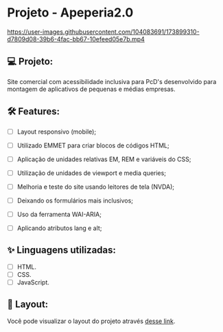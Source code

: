 # Projeto - Apeperia2.0



https://user-images.githubusercontent.com/104083691/173899310-d7809d08-39b6-4fac-bb67-10efeed05e7b.mp4


## 💻 Projeto:

Site comercial com acessibilidade inclusiva para PcD's desenvolvido para montagem de aplicativos de pequenas e médias empresas.

## :hammer_and_wrench: Features:

-   [ ] Layout responsivo (mobile);
-   [ ] Utilizado EMMET para criar blocos de códigos HTML;
-   [ ] Aplicação de unidades relativas EM, REM e variáveis do CSS;
-   [ ] Utilização de unidades de viewport e media queries;
-   [ ] Melhoria e teste do site usando leitores de tela (NVDA);
-   [ ] Deixando os formulários mais inclusivos;
-   [ ] Uso da ferramenta WAI-ARIA;
-   [ ] Aplicando atributos lang e alt; 


## ✨ Linguagens utilizadas:

-   [ ] HTML.
-   [ ] CSS.
-   [ ] JavaScript.

## 🔖 Layout:

Você pode visualizar o layout do projeto através [desse link](https://thaizacapelao.github.io/Apeperia2.0/).

